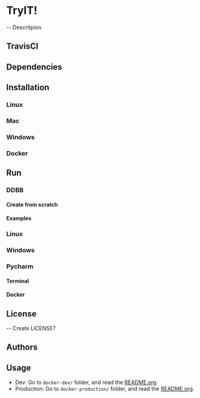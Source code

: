 # TryIT!
-- Descritpion

## TravisCI

## Dependencies

## Installation

### Linux

### Mac

### Windows

### Docker

## Run

### DDBB

#### Create from scratch

#### Examples

### Linux

### Windows

### Pycharm

#### Terminal

#### Docker

## License
-- Create LICENSE? 

## Authors

## Usage

* Dev: Go to `docker-dev/` folder, and read the [README.org](./docker-dev/README.org).
* Production: Go to `docker-production/` folder, and read the [README.org](./docker-production/README.org).